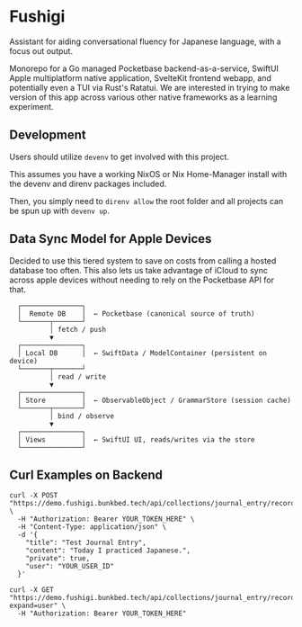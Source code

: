 # Fushigi

Assistant for aiding conversational fluency for Japanese language, with a focus out output.

Monorepo for a Go managed Pocketbase backend-as-a-service, SwiftUI Apple multiplatform native application, SvelteKit frontend webapp,
and potentially even a TUI via Rust's Ratatui. We are interested in trying to make version of this app across various other native
frameworks as a learning experiment.

## Development

Users should utilize `devenv` to get involved with this project.

This assumes you have a working NixOS or Nix Home-Manager install with the devenv and direnv packages included.

Then, you simply need to `direnv allow` the root folder and all projects can be spun up with `devenv up`.

## Data Sync Model for Apple Devices

Decided to use this tiered system to save on costs from calling a hosted database too often.
This also lets us take advantage of iCloud to sync across apple devices without needing to
rely on the Pocketbase API for that.

```text
  ┌───────────────┐
  │  Remote DB    │  ← Pocketbase (canonical source of truth)
  └───────┬───────┘
          │ fetch / push
          ▼
  ┌───────────────┐
  │ Local DB      │  ← SwiftData / ModelContainer (persistent on device)
  └───────┬───────┘
          │ read / write
          ▼
  ┌───────────────┐
  │ Store         │  ← ObservableObject / GrammarStore (session cache)
  └───────┬───────┘
          │ bind / observe
          ▼
  ┌───────────────┐
  │ Views         │  ← SwiftUI UI, reads/writes via the store
  └───────────────┘
```

## Curl Examples on Backend

```text Adding a Journal Entry
curl -X POST "https://demo.fushigi.bunkbed.tech/api/collections/journal_entry/records" \
  -H "Authorization: Bearer YOUR_TOKEN_HERE" \
  -H "Content-Type: application/json" \
  -d '{
    "title": "Test Journal Entry",
    "content": "Today I practiced Japanese.",
    "private": true,
    "user": "YOUR_USER_ID"
  }'
```

```text Returning a Grammar Point
curl -X GET "https://demo.fushigi.bunkbed.tech/api/collections/journal_entry/records?expand=user" \
  -H "Authorization: Bearer YOUR_TOKEN_HERE"
```
